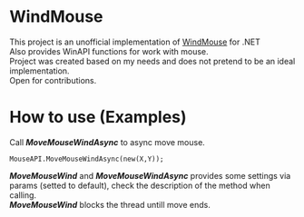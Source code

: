 # WindMouse  
This project is an unofficial implementation of [WindMouse](https://github.com/SRL/SRL-5/blob/master/SRL/core/mouse.simba#L44 "Official Pascal WindMouse") for .NET  
Also provides WinAPI functions for work with mouse.  
Project was created based on my needs and does not pretend to be an ideal implementation.  
Open for contributions.

# How to use (Examples)

Call ***MoveMouseWindAsync*** to async move mouse.  
~~~
MouseAPI.MoveMouseWindAsync(new(X,Y));
~~~
***MoveMouseWind*** and ***MoveMouseWindAsync*** provides some settings via params (setted to default), check the description of the method when calling.  
***MoveMouseWind*** blocks the thread untill move ends.

